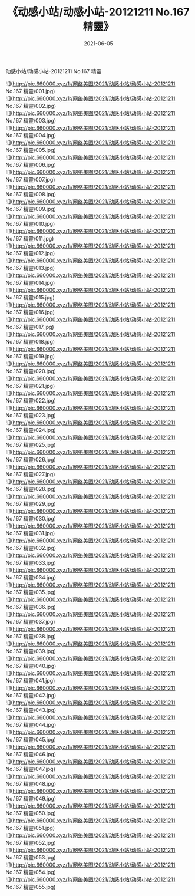 ﻿---
layout: post
title:  《动感小站/动感小站-20121211 No.167 精靈》
date:   2021-06-05
img: http://pic.660000.xyz/1:/网络美图/2021/动感小站/动感小站-20121211 No.167 精靈/000.jpg
categories: [美女, 清纯, 唯美]
---

动感小站/动感小站-20121211 No.167 精靈

 ![](http://pic.660000.xyz/1:/网络美图/2021/动感小站/动感小站-20121211 No.167 精靈/001.jpg) <br>![](http://pic.660000.xyz/1:/网络美图/2021/动感小站/动感小站-20121211 No.167 精靈/002.jpg) <br>![](http://pic.660000.xyz/1:/网络美图/2021/动感小站/动感小站-20121211 No.167 精靈/003.jpg) <br>![](http://pic.660000.xyz/1:/网络美图/2021/动感小站/动感小站-20121211 No.167 精靈/004.jpg) <br>![](http://pic.660000.xyz/1:/网络美图/2021/动感小站/动感小站-20121211 No.167 精靈/005.jpg) <br>![](http://pic.660000.xyz/1:/网络美图/2021/动感小站/动感小站-20121211 No.167 精靈/006.jpg) <br>![](http://pic.660000.xyz/1:/网络美图/2021/动感小站/动感小站-20121211 No.167 精靈/007.jpg) <br>![](http://pic.660000.xyz/1:/网络美图/2021/动感小站/动感小站-20121211 No.167 精靈/008.jpg) <br>![](http://pic.660000.xyz/1:/网络美图/2021/动感小站/动感小站-20121211 No.167 精靈/009.jpg) <br>![](http://pic.660000.xyz/1:/网络美图/2021/动感小站/动感小站-20121211 No.167 精靈/010.jpg) <br>![](http://pic.660000.xyz/1:/网络美图/2021/动感小站/动感小站-20121211 No.167 精靈/011.jpg) <br>![](http://pic.660000.xyz/1:/网络美图/2021/动感小站/动感小站-20121211 No.167 精靈/012.jpg) <br>![](http://pic.660000.xyz/1:/网络美图/2021/动感小站/动感小站-20121211 No.167 精靈/013.jpg) <br>![](http://pic.660000.xyz/1:/网络美图/2021/动感小站/动感小站-20121211 No.167 精靈/014.jpg) <br>![](http://pic.660000.xyz/1:/网络美图/2021/动感小站/动感小站-20121211 No.167 精靈/015.jpg) <br>![](http://pic.660000.xyz/1:/网络美图/2021/动感小站/动感小站-20121211 No.167 精靈/016.jpg) <br>![](http://pic.660000.xyz/1:/网络美图/2021/动感小站/动感小站-20121211 No.167 精靈/017.jpg) <br>![](http://pic.660000.xyz/1:/网络美图/2021/动感小站/动感小站-20121211 No.167 精靈/018.jpg) <br>![](http://pic.660000.xyz/1:/网络美图/2021/动感小站/动感小站-20121211 No.167 精靈/019.jpg) <br>![](http://pic.660000.xyz/1:/网络美图/2021/动感小站/动感小站-20121211 No.167 精靈/020.jpg) <br>![](http://pic.660000.xyz/1:/网络美图/2021/动感小站/动感小站-20121211 No.167 精靈/021.jpg) <br>![](http://pic.660000.xyz/1:/网络美图/2021/动感小站/动感小站-20121211 No.167 精靈/022.jpg) <br>![](http://pic.660000.xyz/1:/网络美图/2021/动感小站/动感小站-20121211 No.167 精靈/023.jpg) <br>![](http://pic.660000.xyz/1:/网络美图/2021/动感小站/动感小站-20121211 No.167 精靈/024.jpg) <br>![](http://pic.660000.xyz/1:/网络美图/2021/动感小站/动感小站-20121211 No.167 精靈/025.jpg) <br>![](http://pic.660000.xyz/1:/网络美图/2021/动感小站/动感小站-20121211 No.167 精靈/026.jpg) <br>![](http://pic.660000.xyz/1:/网络美图/2021/动感小站/动感小站-20121211 No.167 精靈/027.jpg) <br>![](http://pic.660000.xyz/1:/网络美图/2021/动感小站/动感小站-20121211 No.167 精靈/028.jpg) <br>![](http://pic.660000.xyz/1:/网络美图/2021/动感小站/动感小站-20121211 No.167 精靈/029.jpg) <br>![](http://pic.660000.xyz/1:/网络美图/2021/动感小站/动感小站-20121211 No.167 精靈/030.jpg) <br>![](http://pic.660000.xyz/1:/网络美图/2021/动感小站/动感小站-20121211 No.167 精靈/031.jpg) <br>![](http://pic.660000.xyz/1:/网络美图/2021/动感小站/动感小站-20121211 No.167 精靈/032.jpg) <br>![](http://pic.660000.xyz/1:/网络美图/2021/动感小站/动感小站-20121211 No.167 精靈/033.jpg) <br>![](http://pic.660000.xyz/1:/网络美图/2021/动感小站/动感小站-20121211 No.167 精靈/034.jpg) <br>![](http://pic.660000.xyz/1:/网络美图/2021/动感小站/动感小站-20121211 No.167 精靈/035.jpg) <br>![](http://pic.660000.xyz/1:/网络美图/2021/动感小站/动感小站-20121211 No.167 精靈/036.jpg) <br>![](http://pic.660000.xyz/1:/网络美图/2021/动感小站/动感小站-20121211 No.167 精靈/037.jpg) <br>![](http://pic.660000.xyz/1:/网络美图/2021/动感小站/动感小站-20121211 No.167 精靈/038.jpg) <br>![](http://pic.660000.xyz/1:/网络美图/2021/动感小站/动感小站-20121211 No.167 精靈/039.jpg) <br>![](http://pic.660000.xyz/1:/网络美图/2021/动感小站/动感小站-20121211 No.167 精靈/040.jpg) <br>![](http://pic.660000.xyz/1:/网络美图/2021/动感小站/动感小站-20121211 No.167 精靈/041.jpg) <br>![](http://pic.660000.xyz/1:/网络美图/2021/动感小站/动感小站-20121211 No.167 精靈/042.jpg) <br>![](http://pic.660000.xyz/1:/网络美图/2021/动感小站/动感小站-20121211 No.167 精靈/043.jpg) <br>![](http://pic.660000.xyz/1:/网络美图/2021/动感小站/动感小站-20121211 No.167 精靈/044.jpg) <br>![](http://pic.660000.xyz/1:/网络美图/2021/动感小站/动感小站-20121211 No.167 精靈/045.jpg) <br>![](http://pic.660000.xyz/1:/网络美图/2021/动感小站/动感小站-20121211 No.167 精靈/046.jpg) <br>![](http://pic.660000.xyz/1:/网络美图/2021/动感小站/动感小站-20121211 No.167 精靈/047.jpg) <br>![](http://pic.660000.xyz/1:/网络美图/2021/动感小站/动感小站-20121211 No.167 精靈/048.jpg) <br>![](http://pic.660000.xyz/1:/网络美图/2021/动感小站/动感小站-20121211 No.167 精靈/049.jpg) <br>![](http://pic.660000.xyz/1:/网络美图/2021/动感小站/动感小站-20121211 No.167 精靈/050.jpg) <br>![](http://pic.660000.xyz/1:/网络美图/2021/动感小站/动感小站-20121211 No.167 精靈/051.jpg) <br>![](http://pic.660000.xyz/1:/网络美图/2021/动感小站/动感小站-20121211 No.167 精靈/052.jpg) <br>![](http://pic.660000.xyz/1:/网络美图/2021/动感小站/动感小站-20121211 No.167 精靈/053.jpg) <br>![](http://pic.660000.xyz/1:/网络美图/2021/动感小站/动感小站-20121211 No.167 精靈/054.jpg) <br>![](http://pic.660000.xyz/1:/网络美图/2021/动感小站/动感小站-20121211 No.167 精靈/055.jpg) <br>